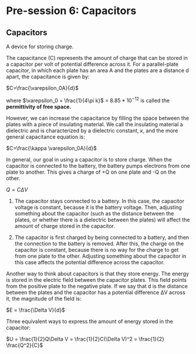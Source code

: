 # Pre-session 6: Capacitors

## Capacitors

A device for storing charge.

The capacitance (C) represents the amount of charge that can be stored in a capacitor per volt of potential difference across it. For a parallel-plate capacitor, in which each plate has an area A and the plates are a distance d apart, the capacitance is given by:

$C=\frac{\varepsilon_0A}{d}$

where $\varepsilon_0 = \frac{1}{4\pi k}$ = $8.85*10^{-12}$ is called the **permittivity of free space.**

However, we can increase the capacitance by filling the space between the plates with a piece of insulating material. We call the insulating material a dielectric and is characterized by a dielectric constant, $\kappa$, and the more general capacitance equation is:

$C=\frac{\kappa \varepsilon_0A}{d}$

In general, our goal in using a capacitor is to store charge. When the capacitor is connected to the battery, the battery pumps electrons from one plate to another. This gives a charge of +Q on one plate and -Q on the other.

$Q = C\Delta V$

1. The capacitor stays connected to a battery. In this case, the capacitor voltage is constant, because it is the battery voltage. Then, adjusting something about the capacitor (such as the distance between the plates, or whether there is a dielectric between the plates) will affect the amount of charge stored in the capacitor.

2. The capacitor is first charged by being connected to a battery, and then the connection to the battery is removed. After this, the charge on the capacitor is constant, because there is no way for the charge to get from one plate to the other. Adjusting something about the capacitor in this case affects the potential difference across the capacitor.

Another way to think about capacitors is that they store energy. The energy is stored in the electric field between the capacitor plates. This field points from the positive plate to the negative plate. If we say that d is the distance between the plates and the capacitor has a potential difference ΔV across it, the magnitude of the field is:

$E = \frac{\Delta V}{d}$ 

Three equivalent ways to express the amount of energy stored in the capacitor:

$U = \frac{1}{2}Q\Delta V = \frac{1}{2}C(\Delta V)^2 = \frac{1}{2} \frac{Q^2}{C}$

